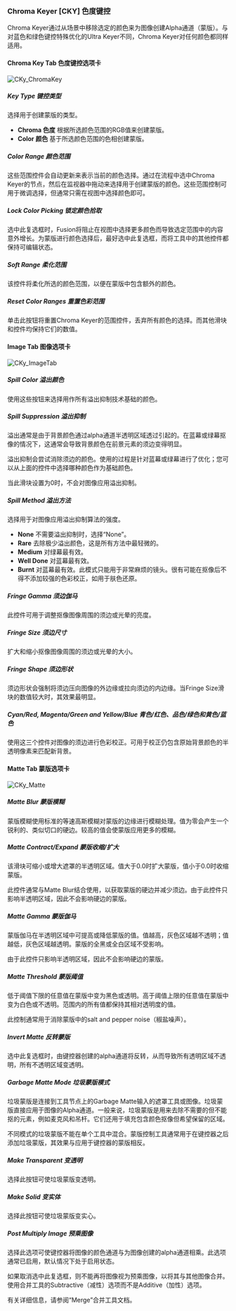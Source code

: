 ### Chroma Keyer [CKY] 色度键控

Chroma Keyer通过从场景中移除选定的颜色来为图像创建Alpha通道（蒙版）。与对蓝色和绿色键控特殊优化的Ultra Keyer不同，Chroma Keyer对任何颜色都同样适用。

#### Chroma Key Tab 色度键控选项卡

![CKy_ChromaKey](images/CKy_ChromaKey.png)

##### Key Type 键控类型

选择用于创建蒙版的类型。

- **Chroma 色度**
  根据所选颜色范围的RGB值来创建蒙版。
- **Color 颜色**
  基于所选颜色范围的色相创建蒙版。

#####  Color Range 颜色范围

这些范围控件会自动更新来表示当前的颜色选择。通过在流程中选中Chroma Keyer的节点，然后在监视器中拖动来选择用于创建蒙版的颜色。这些范围控制可用于微调选择，但通常只需在视图中选择颜色即可。

##### Lock Color Picking 锁定颜色拾取

选中此复选框时，Fusion将阻止在视图中选择更多颜色而导致选定范围中的内容意外增长。为蒙版进行颜色选择后，最好选中此复选框，而将工具中的其他控件都保持可编辑状态。

#####  Soft Range 柔化范围

该控件将柔化所选的颜色范围，以便在蒙版中包含额外的颜色。

#####  Reset Color Ranges 重置色彩范围

单击此按钮将重置Chroma Keyer的范围控件，丢弃所有颜色的选择。而其他滑块和控件均保持它们的数值。

#### Image Tab 图像选项卡

![CKy_ImageTab](images/CKy_ImageTab.png)

##### Spill Color 溢出颜色

使用这些按钮来选择用作所有溢出抑制技术基础的颜色。

##### Spill Suppression 溢出抑制

溢出通常是由于背景颜色通过alpha通道半透明区域透过引起的。在蓝幕或绿幕抠像的情况下，这通常会导致背景颜色在前景元素的须边变得明显。

溢出抑制会尝试消除须边的颜色。使用的过程是针对蓝幕或绿幕进行了优化；您可以从上面的控件中选择哪种颜色作为基础颜色。

当此滑块设置为0时，不会对图像应用溢出抑制。

##### Spill Method 溢出方法

选择用于对图像应用溢出抑制算法的强度。

- **None**
  不需要溢出抑制时，选择“None”。
- **Rare**
  去除极少溢出颜色，这是所有方法中最轻微的。
- **Medium**
  对绿幕最有效。
- **Well Done**
  对蓝幕最有效。
- **Burnt**
  对蓝幕最有效。此模式只能用于非常麻烦的镜头。很有可能在抠像后不得不添加较强的色彩校正，如用于肤色还原。

##### Fringe Gamma 须边伽马

此控件可用于调整抠像图像周围的须边或光晕的亮度。

##### Fringe Size 须边尺寸

扩大和缩小抠像图像周围的须边或光晕的大小。

##### Fringe Shape 须边形状

须边形状会强制将须边压向图像的外边缘或拉向须边的内边缘。当Fringe Size滑块的数值较大时，其效果最明显。

##### Cyan/Red, Magenta/Green and Yellow/Blue 青色/红色、品色/绿色和黄色/蓝色

使用这三个控件对图像的须边进行色彩校正。可用于校正仍包含原始背景颜色的半透明像素来匹配新背景。

#### Matte Tab 蒙版选项卡

![CKy_Matte](images/CKy_MatteTab.png)

##### Matte Blur 蒙版模糊

蒙版模糊使用标准的等速高斯模糊对蒙版的边缘进行模糊处理。值为零会产生一个锐利的、类似切口的硬边。较高的值会使蒙版应用更多的模糊。

##### Matte Contract/Expand 蒙版收缩/扩大

该滑块可缩小或增大遮罩的半透明区域。值大于0.0时扩大蒙版，值小于0.0时收缩蒙版。

此控件通常与Matte Blur结合使用，以获取蒙版的硬边并减少须边。由于此控件只影响半透明区域，因此不会影响硬边的蒙版。

##### Matte Gamma 蒙版伽马

蒙版伽马在半透明区域中可提高或降低蒙版的值。值越高，灰色区域越不透明；值越低，灰色区域越透明。蒙版的全黑或全白区域不受影响。

由于此控件只影响半透明区域，因此不会影响硬边的蒙版。

##### Matte Threshold 蒙版阈值

低于阈值下限的任意值在蒙版中变为黑色或透明。高于阈值上限的任意值在蒙版中变为白色或不透明。范围内的所有值都保持其相对透明度的值。

此控制通常用于消除蒙版中的salt and pepper noise（椒盐噪声）。

##### Invert Matte 反转蒙版

选中此复选框时，由键控器创建的alpha通道将反转，从而导致所有透明区域不透明，所有不透明区域变透明。

##### Garbage Matte Mode 垃圾蒙版模式

垃圾蒙版是连接到工具节点上的Garbage Matte输入的遮罩工具或图像。垃圾蒙版直接应用于图像的Alpha通道。一般来说，垃圾蒙版是用来去除不需要的但不能抠的元素，例如麦克风和吊杆。它们还用于填充包含颜色抠像但希望保留的区域。

不同模式的垃圾蒙版不能在单个工具中混合。蒙版控制工具通常用于在键控器之后添加垃圾蒙版，其效果与应用于键控器的蒙版相反。

##### Make Transparent 变透明

选择此按钮可使垃圾蒙版变透明。

##### Make Solid 变实体

选择此按钮可使垃圾蒙版变实心。

##### Post Multiply Image 预乘图像

选择此选项可使键控器将图像的颜色通道与为图像创建的alpha通道相乘。此选项通常已启用，默认情况下处于启用状态。

如果取消选中此复选框，则不能再将图像视为预乘图像，以将其与其他图像合并。使用合并工具的Subtractive（减性）选项而不是Additive（加性）选项。

有关详细信息，请参阅“Merge”合并工具文档。

